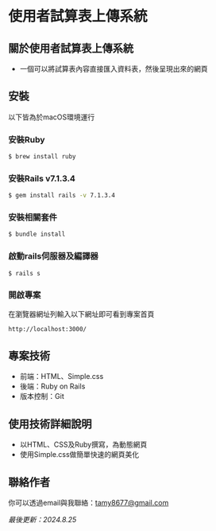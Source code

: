 # 使用者試算表上傳系統

## 關於使用者試算表上傳系統
- 一個可以將試算表內容直接匯入資料表，然後呈現出來的網頁
  
<!-- ## 專案畫面與功能介紹 -->

## 安裝
以下皆為於macOS環境運行
### 安裝Ruby
```bash
$ brew install ruby
```
### 安裝Rails v7.1.3.4
```bash
$ gem install rails -v 7.1.3.4
```
### 安裝相關套件
```bash
$ bundle install
```
### 啟動rails伺服器及編譯器
```bash
$ rails s
```
### 開啟專案
在瀏覽器網址列輸入以下網址即可看到專案首頁
```bash
http://localhost:3000/
```

## 專案技術
- 前端：HTML、Simple.css
- 後端：Ruby on Rails
- 版本控制：Git

## 使用技術詳細說明
- 以HTML、CSS及Ruby撰寫，為動態網頁
- 使用Simple.css做簡單快速的網頁美化

## 聯絡作者
你可以透過email與我聯絡：tamy8677@gmail.com

<i>最後更新：2024.8.25</i>

